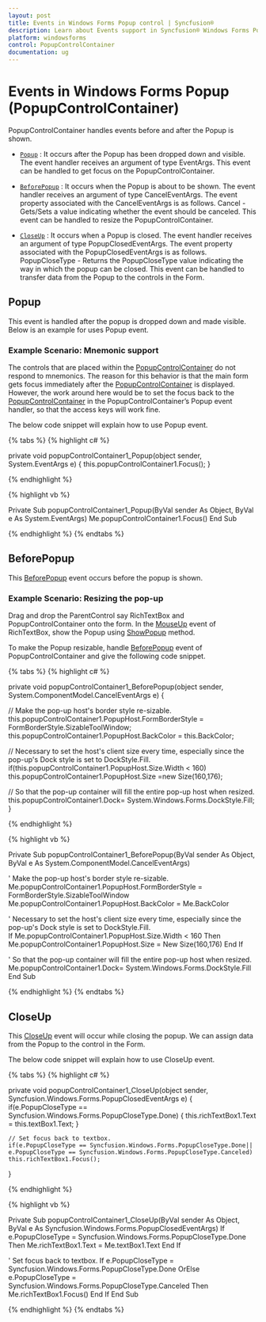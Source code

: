 ```yaml
---
layout: post
title: Events in Windows Forms Popup control | Syncfusion®
description: Learn about Events support in Syncfusion® Windows Forms Popup (PopupControlContainer) control and more details.
platform: windowsforms
control: PopupControlContainer
documentation: ug
---
```


# Events in Windows Forms Popup (PopupControlContainer)

PopupControlContainer handles events before and after the Popup is shown.

* [`Popup`](https://help.syncfusion.com/cr/windowsforms/Syncfusion.Windows.Forms.PopupControlContainer.html) : It occurs after the Popup has been dropped down and visible. The event handler receives an argument of type EventArgs. This event can be handled to get focus on the PopupControlContainer.

* [`BeforePopup`](https://help.syncfusion.com/cr/windowsforms/Syncfusion.Windows.Forms.PopupControlContainer.html) : It occurs when the Popup is about to be shown. The event handler receives an argument of type CancelEventArgs. The event property associated with the CancelEventArgs is as follows. Cancel - Gets/Sets a value indicating whether the event should be canceled. This event can be handled to resize the PopupControlContainer.

* [`CloseUp`](https://help.syncfusion.com/cr/windowsforms/Syncfusion.Windows.Forms.PopupControlContainer.html) : It occurs when a Popup is closed. The event handler receives an argument of type PopupClosedEventArgs. The event property associated with the PopupClosedEventArgs is as follows. PopupCloseType - Returns the PopupCloseType value indicating the way in which the popup can be closed. This event can be handled to transfer data from the Popup to the controls in the Form.

## Popup

This event is handled after the popup is dropped down and made visible. Below is an example for uses Popup event.

### Example Scenario: Mnemonic support

The controls that are placed within the [PopupControlContainer](https://help.syncfusion.com/cr/windowsforms/Syncfusion.Windows.Forms.PopupControlContainer.html) do not respond to mnemonics. The reason for this behavior is that the main form gets focus immediately after the [PopupControlContainer](https://help.syncfusion.com/cr/windowsforms/Syncfusion.Windows.Forms.PopupControlContainer.html) is displayed. However, the work around here would be to set the focus back to the [PopupControlContainer](https://help.syncfusion.com/cr/windowsforms/Syncfusion.Windows.Forms.PopupControlContainer.html) in the PopupControlContainer’s Popup event handler, so that the access keys will work fine.

The below code snippet will explain how to use Popup event.

{% tabs %}
{% highlight c# %}

private void popupControlContainer1_Popup(object sender, System.EventArgs e) 
{ 
    this.popupControlContainer1.Focus(); 
}

{% endhighlight %}

{% highlight vb %}

Private Sub popupControlContainer1_Popup(ByVal sender As Object, ByVal e As System.EventArgs)
	Me.popupControlContainer1.Focus()
End Sub

{% endhighlight %}
{% endtabs %}


## BeforePopup 

This [BeforePopup](https://help.syncfusion.com/cr/windowsforms/Syncfusion.Windows.Forms.PopupControlContainer.html) event occurs before the popup is shown.

### Example Scenario: Resizing the pop-up

Drag and drop the ParentControl say RichTextBox and PopupControlContainer onto the form. In the [MouseUp](https://docs.microsoft.com/en-us/dotnet/api/system.windows.forms.control.mouseup?redirectedfrom=MSDN&view=netframework-4.7.2) event of RichTextBox, show the Popup using [ShowPopup](https://help.syncfusion.com/cr/windowsforms/Syncfusion.Windows.Forms.PopupControlContainer.html#Syncfusion_Windows_Forms_PopupControlContainer_ShowPopup_System_Drawing_Point_) method.

To make the Popup resizable, handle [BeforePopup](https://help.syncfusion.com/cr/windowsforms/Syncfusion.Windows.Forms.PopupControlContainer.html) event of PopupControlContainer and give the following code snippet.

{% tabs %}
{% highlight c# %}

private void popupControlContainer1_BeforePopup(object sender, System.ComponentModel.CancelEventArgs e)
{

// Make the pop-up host's border style re-sizable. 
    this.popupControlContainer1.PopupHost.FormBorderStyle = FormBorderStyle.SizableToolWindow; 
    this.popupControlContainer1.PopupHost.BackColor = this.BackColor;  

// Necessary to set the host's client size every time, especially since the pop-up's Dock style is set to DockStyle.Fill.  
    if(this.popupControlContainer1.PopupHost.Size.Width < 160)    
    this.popupControlContainer1.PopupHost.Size =new Size(160,176); 

// So that the pop-up container will fill the entire pop-up host when resized.  
    this.popupControlContainer1.Dock= System.Windows.Forms.DockStyle.Fill;
}

{% endhighlight %}

{% highlight vb %}

Private Sub popupControlContainer1_BeforePopup(ByVal sender As Object, ByVal e As System.ComponentModel.CancelEventArgs)

' Make the pop-up host's border style re-sizable. 
	Me.popupControlContainer1.PopupHost.FormBorderStyle = FormBorderStyle.SizableToolWindow
	Me.popupControlContainer1.PopupHost.BackColor = Me.BackColor

' Necessary to set the host's client size every time, especially since the pop-up's Dock style is set to DockStyle.Fill.  
	If Me.popupControlContainer1.PopupHost.Size.Width < 160 Then
	Me.popupControlContainer1.PopupHost.Size = New Size(160,176)
	End If

' So that the pop-up container will fill the entire pop-up host when resized.  
	Me.popupControlContainer1.Dock= System.Windows.Forms.DockStyle.Fill
End Sub

{% endhighlight %}
{% endtabs %}


## CloseUp 

This [CloseUp](https://help.syncfusion.com/cr/windowsforms/Syncfusion.Windows.Forms.PopupControlContainer.html) event will occur while closing the popup. We can assign data from the Popup to the control in the Form. 

The below code snippet will explain how to use CloseUp event.

{% tabs %}
{% highlight c# %}

private void popupControlContainer1_CloseUp(object sender, Syncfusion.Windows.Forms.PopupClosedEventArgs e)
{
	if(e.PopupCloseType == Syncfusion.Windows.Forms.PopupCloseType.Done)
	{
		this.richTextBox1.Text = this.textBox1.Text;
	}

    // Set focus back to textbox.
	if(e.PopupCloseType == Syncfusion.Windows.Forms.PopupCloseType.Done|| e.PopupCloseType == Syncfusion.Windows.Forms.PopupCloseType.Canceled)
	this.richTextBox1.Focus();
}

{% endhighlight %}

{% highlight vb %}

Private Sub popupControlContainer1_CloseUp(ByVal sender As Object, ByVal e As Syncfusion.Windows.Forms.PopupClosedEventArgs)
	If e.PopupCloseType = Syncfusion.Windows.Forms.PopupCloseType.Done Then
		Me.richTextBox1.Text = Me.textBox1.Text
	End If

' Set focus back to textbox.
	If e.PopupCloseType = Syncfusion.Windows.Forms.PopupCloseType.Done OrElse e.PopupCloseType = Syncfusion.Windows.Forms.PopupCloseType.Canceled Then
	Me.richTextBox1.Focus()
	End If
End Sub

{% endhighlight %}
{% endtabs %}

